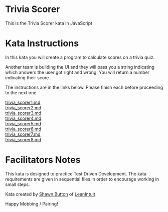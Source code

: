 # Trivia Scorer

This is the Trivia Scorer kata in JavaScript

# Kata Instructions

In this kata you will create a program to calculate scores on a trivia quiz. 

Another team is building the UI and they will pass you a string indicating which answers the user got right and wrong. You will return a number indicating their score.

The instructions are in the links below. Please finish each before proceeding to the next one.

[trivia_scorer1.md](instructions/trivia_scorer1.md)  
[trivia_scorer2.md](instructions/trivia_scorer2.md)  
[trivia_scorer3.md](instructions/trivia_scorer3.md)  
[trivia_scorer4.md](instructions/trivia_scorer4.md)  
[trivia_scorer5.md](instructions/trivia_scorer5.md)  
[trivia_scorer6.md](instructions/trivia_scorer6.md)  
[trivia_scorer7.md](instructions/trivia_scorer7.md)  
[trivia_scorer8.md](instructions/trivia_scorer8.md)

# Facilitators Notes

This kata is designed to practice Test Driven Development.
The kata requirements are given in sequential files in order to encourage working in small steps.


Kata created by [Shawn Button](mailto:shawn@leanintuit.com) of [LeanIntuit](http://www.leanintuit.com)

Happy Mobbing / Pairing!
